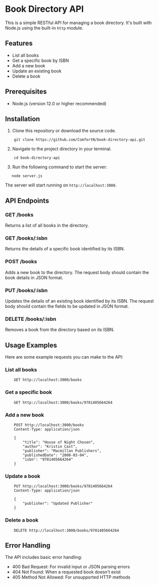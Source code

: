 # Book Directory API

This is a simple RESTful API for managing a book directory. It's built with Node.js using the built-in `http` module.

## Features

- List all books
- Get a specific book by ISBN
- Add a new book
- Update an existing book
- Delete a book

## Prerequisites

- Node.js (version 12.0 or higher recommended)

## Installation

1. Clone this repository or download the source code.

```
    git clone https://github.com/ComfortN/book-directory-api.git
```

2. Navigate to the project directory in your terminal.

```
    cd book-directory-api
```


3. Run the following command to start the server:

```
   node server.js
```

   The server will start running on `http://localhost:3000`.


## API Endpoints

### GET /books

Returns a list of all books in the directory.

### GET /books/:isbn

Returns the details of a specific book identified by its ISBN.

### POST /books

Adds a new book to the directory. The request body should contain the book details in JSON format.

### PUT /books/:isbn

Updates the details of an existing book identified by its ISBN. The request body should contain the fields to be updated in JSON format.

### DELETE /books/:isbn

Removes a book from the directory based on its ISBN.

## Usage Examples

Here are some example requests you can make to the API:

### List all books

```
    GET http://localhost:3000/books
```

### Get a specific book

```
    GET http://localhost:3000/books/9781405664264
```

### Add a new book

```
    POST http://localhost:3000/books
    Content-Type: application/json

    {
        "title": "House of Night Chosen",
        "author": "Kristin Cast",
        "publisher": "Macmillan Publishers",
        "publishedDate": "2008-03-04",
        "isbn": "9781405664264"
    }
```

### Update a book

```
    PUT http://localhost:3000/books/9781405664264
    Content-Type: application/json

    {
        "publisher": "Updated Publisher"
    }
```

### Delete a book

```
    DELETE http://localhost:3000/books/9781405664264
```

## Error Handling

The API includes basic error handling:

- 400 Bad Request: For invalid input or JSON parsing errors
- 404 Not Found: When a requested book doesn't exist
- 405 Method Not Allowed: For unsupported HTTP methods


